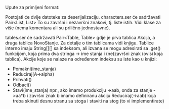 Upute za primljeni format:

Postojati će dvije datoteke za deserijalizaciju.
characters.ser će sadržavati Pair<List<TerminalCharacter>, List<NonTerminalCharacter>>
To su završni i nezavršni znakovi, tj. liste istih. Vidi klase za više (nema komentara ali
su prilično jednostavne).

tables.ser će sadržavati Pair<Table, Table> gdje je prva tablica Akcija, a druga tablica NovoStanje.
Za detalje o tim tablicama vidi knjigu. Tablice interno imaju String[][] sa indeksom, ali izvana se
mogu adresirati sa .get() funkcijom, koja prima dva stringa -> ime stanja i (ne)završni znak (ovisi
koja tablica). Akcije koje se nalaze na određenom indeksu su iste kao u knjizi:

- Pomakni(ime_stanja)
- Reduciraj(A->alpha)
- Prihvati()
- Odbaci()
- Stavi(ime_stanja)
npr., ako imamo produkciju <A>->aab, onda za stanje <A>->aa*b i završni znak b imamo definiranu
akciju Reduciraj(<A>->aab) koja treba skinuti desnu stranu sa stoga i staviti <A> na stog (to
vi implementirate)
